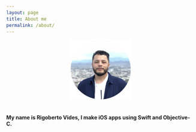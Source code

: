 ```yaml
---
layout: page
title: About me
permalink: /about/
---
```


<div align="center">
<img src="/assets/headshot.png" alt="drawing" width="160"/>
</div>
<br />

#### My name is Rigoberto Vides, I make iOS apps using Swift and Objective-C.
